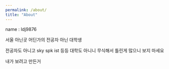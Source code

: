 ```yaml
---
permalink: /about/
title: "About"
---
```


name : ldj9876  


서울 아닌곳 어딘가의 전공자 아닌 대학생

전공자도 아니고 sky spk ist 등등 대학도 아니니 무식해서 틀린게 많으니 보지 마세요

내가 보려고 만든거
